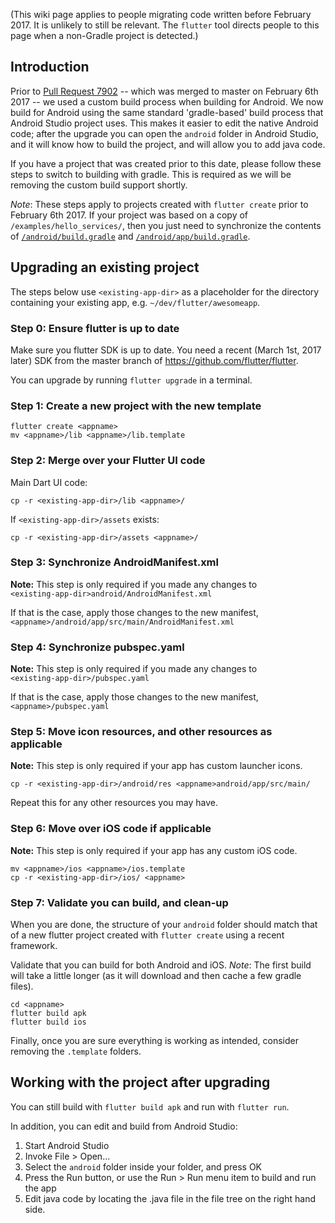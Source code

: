 (This wiki page applies to people migrating code written before February 2017. It is unlikely to still be relevant. The `flutter` tool directs people to this page when a non-Gradle project is detected.)

## Introduction

Prior to [Pull Request 7902](https://github.com/flutter/flutter/pull/7902) -- which was merged to master on February 6th 2017 -- we used a custom build process when building for Android. We now build for Android using the same standard 'gradle-based' build process that Android Studio project uses. This makes it easier to edit the native Android code; after the upgrade you can open the `android` folder in Android Studio, and it will know how to build the project, and will allow you to add java code.

If you have a project that was created prior to this date, please follow these steps to switch to building with gradle. This is required as we will be removing the custom build support shortly.

*Note*: These steps apply to projects created with `flutter create` prior to February 6th 2017. If your project was based on a copy of `/examples/hello_services/`, then you just need to synchronize the contents of [`/android/build.gradle`](../../../packages/flutter_tools/templates/create/android.tmpl/build.gradle) and [`/android/app/build.gradle`](../../../packages/flutter_tools/templates/create/android.tmpl/app/build.gradle).

## Upgrading an existing project

The steps below use `<existing-app-dir>` as a placeholder for the directory containing your existing app, e.g. `~/dev/flutter/awesomeapp`.

### Step 0: Ensure flutter is up to date

Make sure you flutter SDK is up to date. You need a recent (March 1st, 2017 later) SDK from the master branch of https://github.com/flutter/flutter.

You can upgrade by running `flutter upgrade` in a terminal.

### Step 1: Create a new project with the new template

```
flutter create <appname>
mv <appname>/lib <appname>/lib.template
```

### Step 2: Merge over your Flutter UI code

Main Dart UI code:
```
cp -r <existing-app-dir>/lib <appname>/
```

If `<existing-app-dir>/assets` exists:
```
cp -r <existing-app-dir>/assets <appname>/
```



### Step 3: Synchronize AndroidManifest.xml

**Note:** This step is only required if you made any changes to<br>`<existing-app-dir>android/AndroidManifest.xml`

If that is the case, apply those changes to the new manifest,<br> `<appname>/android/app/src/main/AndroidManifest.xml`

### Step 4: Synchronize pubspec.yaml

**Note:** This step is only required if you made any changes to<br>`<existing-app-dir>/pubspec.yaml`

If that is the case, apply those changes to the new manifest,<br>`<appname>/pubspec.yaml`

### Step 5: Move icon resources, and other resources as applicable

**Note:** This step is only required if your app has custom launcher icons.

```
cp -r <existing-app-dir>/android/res <appname>android/app/src/main/
```

Repeat this for any other resources you may have.

### Step 6: Move over iOS code if applicable

**Note:** This step is only required if your app has any custom iOS code.

```
mv <appname>/ios <appname>/ios.template
cp -r <existing-app-dir>/ios/ <appname>
```

### Step 7: Validate you can build, and clean-up

When you are done, the structure of your `android` folder should match that of a new flutter project created with `flutter create` using a recent framework.

Validate that you can build for both Android and iOS. *Note*: The first build will take a little longer (as it will download and then cache a few gradle files).

```
cd <appname>
flutter build apk
flutter build ios
```

Finally, once you are sure everything is working as intended, consider removing the `.template` folders.

## Working with the project after upgrading

You can still build with `flutter build apk` and run with `flutter run`.

In addition, you can edit and build from Android Studio:

1. Start Android Studio
1. Invoke File > Open...
1. Select the `android` folder inside your <newapp> folder, and press OK
1. Press the Run button, or use the Run > Run menu item to build and run the app
1. Edit java code by locating the .java file in the file tree on the right hand side.
